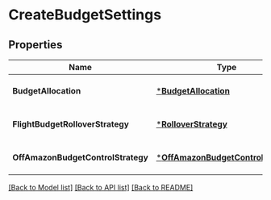 # CreateBudgetSettings

## Properties
Name | Type | Description | Notes
------------ | ------------- | ------------- | -------------
**BudgetAllocation** | [***BudgetAllocation**](BudgetAllocation.md) |  | [optional] [default to null]
**FlightBudgetRolloverStrategy** | [***RolloverStrategy**](RolloverStrategy.md) |  | [optional] [default to null]
**OffAmazonBudgetControlStrategy** | [***OffAmazonBudgetControlStrategy**](OffAmazonBudgetControlStrategy.md) |  | [optional] [default to null]

[[Back to Model list]](../README.md#documentation-for-models) [[Back to API list]](../README.md#documentation-for-api-endpoints) [[Back to README]](../README.md)

